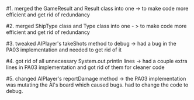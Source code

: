 #1. merged the GameResult and Result class into one -> to make code more efficient and get rid of redundancy

#2. merged ShipType class and Type class into one - > to make code more efficient and get rid of redundancy

#3. tweaked AIPlayer's takeShots method to debug -> had a bug in the PA03 implementation and needed to get rid of it

#4. got rid of all unnecessary System.out.println lines -> had a couple extra lines in PA03 implementation and got rid
of them for cleaner code

#5. changed AIPlayer's reportDamage method -> the PA03 implementation was mutating the AI's board which caused bugs. had
to change the code to debug.